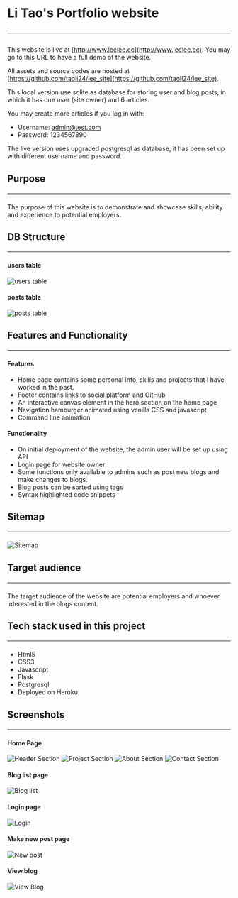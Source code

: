 # Li Tao's Portfolio website<hr>

This website is live at [http://www.leelee.cc](http://www.leelee.cc). You may go to this URL to have a full demo of the website.<br>

All assets and source codes are hosted at [https://github.com/taoli24/lee_site](https://github.com/taoli24/lee_site). <br>

This local version use sqlite as database for storing user and blog posts, in which it has one user (site owner) and 6 articles. <br>

You may create more articles if you log in with:

* Username: admin@test.com
* Password: 1234567890

The live version uses upgraded postgresql as database, it has been set up with different username and password.


## Purpose <hr>

The purpose of this website is to demonstrate and showcase skills, ability and experience to potential employers.



## DB Structure <hr>
#### users table
![users table](./docs/db_users_table.png)
#### posts table
![posts table](./docs/db_posts_table.png)

## Features and Functionality <hr>
#### Features
* Home page contains some personal info, skills and projects that I have worked in the past.
* Footer contains links to social platform and GitHub
* An interactive canvas element in the hero section on the home page
* Navigation hamburger animated using vanilla CSS and javascript
* Command line animation

#### Functionality
* On initial deployment of the website, the admin user will be set up using API
* Login page for website owner
* Some functions only available to admins such as post new blogs and make changes to blogs.
* Blog posts can be sorted using tags
* Syntax highlighted code snippets

## Sitemap <hr>

![Sitemap](./docs/Sitemap.png "Sitemap")

## Target audience <hr>
The target audience of the website are potential employers and whoever interested in the blogs content.


## Tech stack used in this project <hr>
 - Html5
 - CSS3
 - Javascript
 - Flask
 - Postgresql
 - Deployed on Heroku


## Screenshots <hr>

#### Home Page
![Header Section](./docs/screenshot_header_section.png)
![Project Section](./docs/screenshot_project_section.png)
![About Section](./docs/screenshot_about_section.png)
![Contact Section](./docs/screenshot_contact_section.png)
#### Blog list page
![Blog list](./docs/blog_post_list.png)
#### Login page
![Login](./docs/login.png)
#### Make new post page
![New post](./docs/new_post.png)
#### View blog
![View Blog](./docs/individual_blog.png)